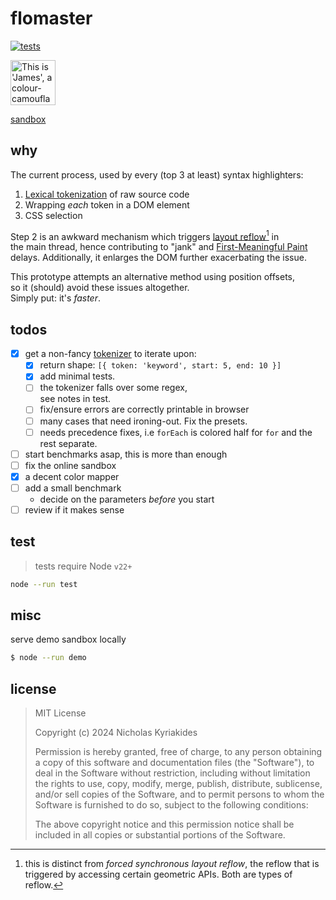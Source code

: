 # flomaster

[![tests](https://github.com/nicholaswmin/flomaster/actions/workflows/test.yml/badge.svg)](https://github.com/nicholaswmin/flomaster/actions/workflows/test.yml)

<a href="https://youtube.com/watch?v=JFvXvV0oZIo">
  <img src="https://github.com/user-attachments/assets/797123a3-f70c-4128-a47c-babb2bdbfdb1" title="This is 'James', a colour-camouflaging chameleon. The truth is that he's a common iguana, his real name is actually 'Alizavras' and he hails from Xylotympou, a sunny village in Cyprus. We play along because he eats the mosquitos. Courtesy of icons8.com" width="72">
</a>

[sandbox][snd]

## why

The current process, used by every (top 3 at least) 
syntax highlighters:

1. [Lexical tokenization][tok] of raw source code
2. Wrapping *each* token in a DOM element 
3. CSS selection

Step 2 is an awkward mechanism which triggers [layout reflow][rfl][^1] in   
the main thread, hence contributing to "jank" and [First-Meaningful Paint][fmp]   
delays. Additionally, it enlarges the DOM further exacerbating the issue.          

This prototype attempts an alternative method using position offsets,  
so it (should) avoid these issues altogether.   
Simply put: it's *faster*.    


## todos

- [x] get a non-fancy [tokenizer][tok] to iterate upon:
    - [x] return shape: `[{ token: 'keyword', start: 5, end: 10 }]`
    - [x] add minimal tests. 
    - [ ] the tokenizer falls over some regex,     
          see notes in test.
    - [ ] fix/ensure errors are correctly printable in browser
    - [ ] many cases that need ironing-out. Fix the presets.
    - [ ] needs precedence fixes, i.e `forEach` is colored half
          for `for` and the rest separate.
- [ ] start benchmarks asap, this is more than enough
- [ ] fix the online sandbox  
- [x] a decent color mapper
- [ ] add a small benchmark
    - decide on the parameters *before* you start
- [ ] review if it makes sense

## test

> tests require Node `v22+`

```bash
node --run test
```

## misc

serve demo sandbox locally

```bash
$ node --run demo
```

## license

> MIT License  
>
> Copyright (c) 2024 Nicholas Kyriakides 
>
> Permission is hereby granted, free of charge, to any person obtaining     
> a copy of this software and documentation files (the "Software"), to    
> deal  in the Software without restriction, including without limitation   
> the rights  to use, copy, modify, merge, publish, distribute, sublicense,   
> and/or sell  copies of the Software, and to permit persons to whom the   
> Software is furnished to do so, subject to the following conditions:     
> 
> The above copyright notice and this permission notice shall be    
> included in all copies or substantial portions of the Software.      

<!-- Footnotes -->

[^1]: this is distinct from *forced synchronous layout reflow*, the reflow
      that is triggered by accessing certain geometric APIs. Both are types
      of reflow.

   
<!-- References -->

[tok]: https://en.wikipedia.org/wiki/Lexical_analysis#Tokenization
[fmp]: https://developer.mozilla.org/en-US/docs/Glossary/First_meaningful_paint
[dom]: https://en.wikipedia.org/wiki/Document_Object_Model
[rfl]: https://developer.mozilla.org/en-US/docs/Glossary/Reflow
[bnk]: https://www.chromium.org/blink/
[snd]: https://nicholaswmin.github.io/flomaster/sandbox
[dcs]: https://nicholaswmin.github.io/flomaster
[pdc]: https://github.com/nicholaswmin/flomaster/tree/main/.github/docs

